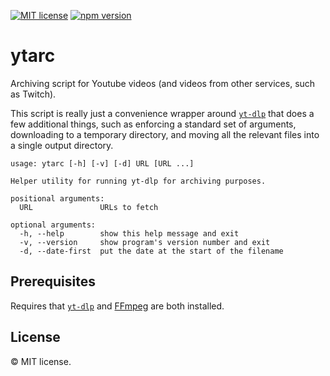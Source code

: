 [![MIT license](https://img.shields.io/badge/license-MIT-brightgreen.svg)](https://opensource.org/licenses/MIT) [![npm version](https://badge.fury.io/js/cmd-tokenize.svg)](https://badge.fury.io/js/ytarc)

# ytarc

Archiving script for Youtube videos (and videos from other services, such as Twitch).

This script is really just a convenience wrapper around [`yt-dlp`](https://github.com/yt-dlp/yt-dlp) that does a few additional things, such as enforcing a standard set of arguments, downloading to a temporary directory, and moving all the relevant files into a single output directory.

```
usage: ytarc [-h] [-v] [-d] URL [URL ...]

Helper utility for running yt-dlp for archiving purposes.

positional arguments:
  URL               URLs to fetch

optional arguments:
  -h, --help        show this help message and exit
  -v, --version     show program's version number and exit
  -d, --date-first  put the date at the start of the filename
```

## Prerequisites

Requires that [`yt-dlp`](https://github.com/yt-dlp/yt-dlp) and [FFmpeg](https://ffmpeg.org/) are both installed.

## License

© MIT license.
